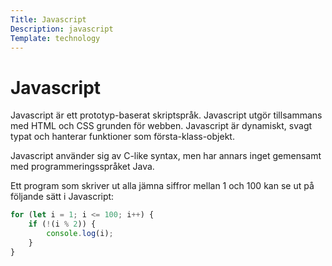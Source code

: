 ```yaml
---
Title: Javascript
Description: javascript
Template: technology
---
```


# Javascript

Javascript är ett prototyp-baserat skriptspråk. Javascript utgör tillsammans med HTML och CSS grunden för webben. Javascript är dynamiskt, svagt typat och hanterar funktioner som första-klass-objekt.

Javascript använder sig av C-like syntax, men har annars inget gemensamt med programmeringsspråket Java.

Ett program som skriver ut alla jämna siffror mellan 1 och 100 kan se ut på följande sätt i Javascript:

```javascript
for (let i = 1; i <= 100; i++) {
    if (!(i % 2)) {
        console.log(i);
    }
}
```
